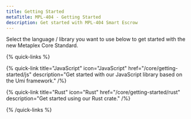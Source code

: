 ```yaml
---
title: Getting Started
metaTitle: MPL-404 - Getting Started
description: Get started with MPL-404 Smart Escrow
---
```


Select the language / library you want to use below to get started with the new Metaplex Core Standard.

{% quick-links %}

{% quick-link title="JavaScript" icon="JavaScript" href="/core/getting-started/js" description="Get started with our JavaScript library based on the Umi framework." /%}

{% quick-link title="Rust" icon="Rust" href="/core/getting-started/rust" description="Get started using our Rust crate." /%}

{% /quick-links %}